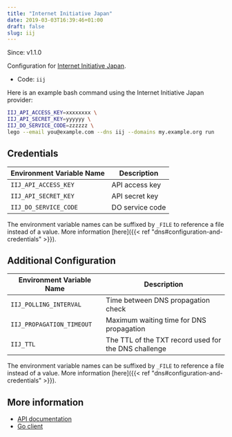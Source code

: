 ```yaml
---
title: "Internet Initiative Japan"
date: 2019-03-03T16:39:46+01:00
draft: false
slug: iij
---
```


<!-- THIS DOCUMENTATION IS AUTO-GENERATED. PLEASE DO NOT EDIT. -->
<!-- providers/dns/iij/iij.toml -->
<!-- THIS DOCUMENTATION IS AUTO-GENERATED. PLEASE DO NOT EDIT. -->

Since: v1.1.0

Configuration for [Internet Initiative Japan](https://www.iij.ad.jp/en/).


<!--more-->

- Code: `iij`

Here is an example bash command using the Internet Initiative Japan provider:

```bash
IIJ_API_ACCESS_KEY=xxxxxxxx \
IIJ_API_SECRET_KEY=yyyyyy \
IIJ_DO_SERVICE_CODE=zzzzzz \
lego --email you@example.com --dns iij --domains my.example.org run
```




## Credentials

| Environment Variable Name | Description |
|-----------------------|-------------|
| `IIJ_API_ACCESS_KEY` | API access key |
| `IIJ_API_SECRET_KEY` | API secret key |
| `IIJ_DO_SERVICE_CODE` | DO service code |

The environment variable names can be suffixed by `_FILE` to reference a file instead of a value.
More information [here]({{< ref "dns#configuration-and-credentials" >}}).


## Additional Configuration

| Environment Variable Name | Description |
|--------------------------------|-------------|
| `IIJ_POLLING_INTERVAL` | Time between DNS propagation check |
| `IIJ_PROPAGATION_TIMEOUT` | Maximum waiting time for DNS propagation |
| `IIJ_TTL` | The TTL of the TXT record used for the DNS challenge |

The environment variable names can be suffixed by `_FILE` to reference a file instead of a value.
More information [here]({{< ref "dns#configuration-and-credentials" >}}).




## More information

- [API documentation](https://manual.iij.jp/p2/pubapi/)
- [Go client](https://github.com/iij/doapi)

<!-- THIS DOCUMENTATION IS AUTO-GENERATED. PLEASE DO NOT EDIT. -->
<!-- providers/dns/iij/iij.toml -->
<!-- THIS DOCUMENTATION IS AUTO-GENERATED. PLEASE DO NOT EDIT. -->
